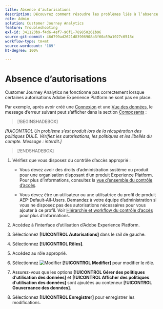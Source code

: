 ```yaml
---
title: Absence d’autorisations
description: Découvrez comment résoudre les problèmes liés à l’absence d’autorisations.
role: Admin
solution: Customer Journey Analytics
feature: Troubleshooting
exl-id: 341123b9-f4d6-4ef7-96f1-789850261b96
source-git-commit: 46d799ad2621d83906908a3f60a59a1027c6518c
workflow-type: tm+mt
source-wordcount: '189'
ht-degree: 100%

---
```


# Absence d’autorisations

Customer Journey Analytics ne fonctionne pas correctement lorsque certaines autorisations Adobe Experience Platform ne sont pas en place.

Par exemple, après avoir créé une [Connexion](../connections/overview.md) et une [Vue des données](../data-views/data-views.md), le message d’erreur suivant peut s’afficher dans la section [Composants](/help/data-views/create-dataview.md#components) :


>[!BEGINSHADEBOX]

*[!UICONTROL Un problème s’est produit lors de la récupération des politiques DULE. Vérifiez les autorisations, les politiques et les libellés du compte. Message : interdit.]*

>[!ENDSHADEBOX]


1. Vérifiez que vous disposez du contrôle d’accès approprié :

   * Vous devez avoir des droits d’administration système ou produit pour une organisation disposant d’un produit Experience Platform. Pour plus d’informations, consultez la [vue d’ensemble du contrôle d’accès](https://experienceleague.adobe.com/fr/docs/experience-platform/access-control/home#platform-permissions).

   * Vous devez être un utilisateur ou une utilisatrice du profil de produit AEP-Default-All-Users. Demandez à votre équipe d’administration si vous ne disposez pas des autorisations nécessaires pour vous ajouter à ce profil. Voir [Hiérarchie et workflow du contrôle d’accès](https://experienceleague.adobe.com/fr/docs/experience-platform/access-control/home#access-control-hierarchy-and-workflow) pour plus d’informations.


1. Accédez à l’interface d’utilisation d’Adobe Experience Platform.

1. Sélectionnez **[!UICONTROL Autorisations]** dans le rail de gauche.

1. Sélectionnez **[!UICONTROL Rôles]**.

1. Accédez au rôle approprié.

1. Sélectionnez ![Modifier](https://spectrum.adobe.com/static/icons/workflow_18/Smock_Edit_18_N.svg) **[!UICONTROL Modifier]** pour modifier le rôle.

1. Assurez-vous que les options **[!UICONTROL Gérer des politiques d’utilisation des données]** et **[!UICONTROL Afficher des politiques d’utilisation des données]** sont ajoutées au conteneur **[!UICONTROL Gouvernance des données]**.

1. Sélectionnez **[!UICONTROL Enregistrer]** pour enregistrer les modifications.
